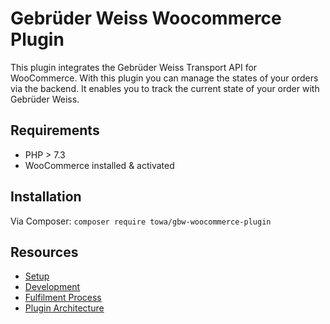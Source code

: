 # Gebrüder Weiss Woocommerce Plugin

This plugin integrates the Gebrüder Weiss Transport API for WooCommerce. With this plugin you can manage the states of your orders via the backend. It enables you to track the current state of your order with Gebrüder Weiss.

## Requirements

- PHP > 7.3
- WooCommerce installed & activated

## Installation

Via Composer: `composer require towa/gbw-woocommerce-plugin`

## Resources

- [Setup](./setup.md)
- [Development](./development.md)
- [Fulfilment Process](./fulfilment-process.md)
- [Plugin Architecture](./plugin-archtiecture.md)
